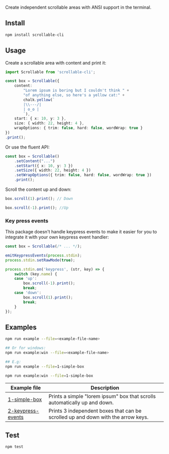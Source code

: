 Create independent scrollable areas with ANSI support in the terminal.

## Install

```sh
npm install scrollable-cli
```

## Usage

Create a scrollable area with content and print it:

```ts
import Scrollable from 'scrollable-cli';

const box = Scrollable({
    content:
        "Lorem ipsum is boring but I couldn't think " +
        "of anything else, so here's a yellow cat:" +
        chalk.yellow(`
        |\\---/|
        | o_o |
        `),
    start: { x: 10, y: 3 },
    size: { width: 22, height: 4 },
    wrapOptions: { trim: false, hard: false, wordWrap: true }
})
.print();
```

Or use the fluent API:

```ts
const box = Scrollable()
    .setContent("...")
    .setStart({ x: 10, y: 3 })
    .setSize({ width: 22, height: 4 })
    .setWrapOptions({ trim: false, hard: false, wordWrap: true })
    .print();
```

Scroll the content up and down:

```ts
box.scroll(1).print(); // Down

box.scroll(-1).print(); //Up
```

### Key press events
This package doesn't handle keypress events to make it easier for you to integrate it with your own keypress event handler: 

```ts
const box = Scrollable(/* ... */);

emitKeypressEvents(process.stdin);
process.stdin.setRawMode(true);

process.stdin.on('keypress', (str, key) => {
    switch (key.name) {
    case 'up':
        box.scroll(-1).print();
        break;
    case 'down':
        box.scroll(1).print();
        break;
    }
});
```

## Examples

```sh
npm run example --file=<example-file-name>

## Or for windows:
npm run example:win --file=<example-file-name>

## E.g:
npm run example --file=1-simple-box

npm run example:win --file=1-simple-box
```

| Example file | Description |
| -------- | -------- |
| [1-simple-box](/examples/1-simple-box.ts) | Prints a simple "lorem ipsum" box that scrolls automatically up and down. |
| [2-keypress-events](/examples/2-keypress-events.ts) | Prints 3 independent boxes that can be scrolled up and down with the arrow keys. |

## Test

```sh
npm test
```


